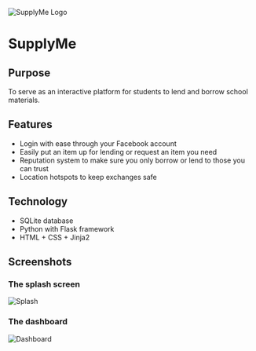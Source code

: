 
![SupplyMe Logo](https://i.imgur.com/u9ZR1na.png)
# SupplyMe
## Purpose
To serve as an interactive platform for students to lend and borrow school materials.

## Features
* Login with ease through your Facebook account
* Easily put an item up for lending or request an item you need
* Reputation system to make sure you only borrow or lend to those you can trust
* Location hotspots to keep exchanges safe

## Technology
* SQLite database
* Python with Flask framework
* HTML + CSS + Jinja2

## Screenshots

### The splash screen

![Splash](http://i.imgur.com/b319fpk.png)

### The dashboard

![Dashboard](http://i.imgur.com/9OzYiAW.png)
